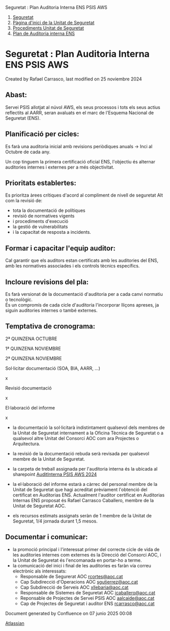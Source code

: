 Seguretat : Plan Auditoria Interna ENS PSIS AWS  

1.  [Seguretat](index.md)
2.  [Pàgina d'inici de la Unitat de Seguretat](15368362.md)
3.  [Procediments Unitat de Seguretat](Procediments-Unitat-de-Seguretat_81856210.md)
4.  [Plan de Auditoria interna ENS](Plan-de-Auditoria-interna-ENS_118554938.md)

Seguretat : Plan Auditoria Interna ENS PSIS AWS
===============================================

Created by Rafael Carrasco, last modified on 25 noviembre 2024

Abast:
------

Servei PSIS allotjat al núvol AWS, els seus processos i tots els seus actius reflectits al AARR, seran avaluats en el marc de l'Esquema Nacional de Seguretat (ENS).

Planificació per cicles:
------------------------

Es farà una auditoria inicial amb revisions periòdiques anuals → Inci al Octubre de cada any.

Un cop tinguem la primera certificació oficial ENS, l'objectiu és alternar auditories internes i externes per a més objectivitat.

Prioritats establertes:
-----------------------

Es prioritza àrees crítiques d'acord al compliment de nivell de seguretat Alt com la revisió de:

*   tota la documentació de polítiques
*   revisió de normatives vigents
*   i procediments d'execució
*   la gestió de vulnerabilitats
*   i la capacitat de resposta a incidents.

Formar i capacitar l'equip auditor:
-----------------------------------

Cal garantir que els auditors estan certificats amb les auditories del ENS, amb les normatives associades i els controls tècnics específics.

Incloure revisions del pla:
---------------------------

Es farà versionat de la documentació d'auditoria per a cada canvi normatiu o tecnològic.  
És un compromís de cada cicle d'auditoria l'incorporar lliçons apreses, ja siguin auditories internes o també externes.

Temptativa de cronograma:
-------------------------

  

2ª QUINZENA OCTUBRE

1ª QUINZENA NOVIEMBRE

2ª QUINZENA NOVIEMBRE

Sol·licitar documentació (SOA, BIA, AARR, ...)

x

  

  

Revisió documentació

  

x

  

El·laboració del informe

  

  

x

*   la documentació la sol·licitarà indistintament qualsevol dels membres de la Unitat de Seguretat internament a la Oficina Tècnica de Seguretat o a qualsevol altre Unitat del Consorci AOC com ara Projectes o Arquitectura.
*   la revisió de la documentació rebuda serà revisada per qualsevol membre de la Unitat de Seguretat.
*   la carpeta de treball assignada per l'auditoria interna és la ubicada al sharepoint [AuditInterna PSIS AWS 2024](https://llicenciesaoc.sharepoint.com/:f:/r/sites/CiberseguretatAOC/Documents%20compartits/General/AUDITORIES/Auditories%20Internes%20ENS/AuditInterna%20PSIS%20AWS%202024?csf=1&web=1&e=Vd5LAd)
*   la el·laboració del informe estarà a càrrec del personal membre de la Unitat de Seguretat que hagi acreditat prèviament l'obtenció del certificat en Auditorias ENS. Actualment l'auditor certificat en Auditorias Internas ENS proposat és Rafael Carrasco Caballero, membre de la Unitat de Seguretat AOC.

*   els recursos estimats assignats seràn de 1 membre de la Unitat de Seguretat, 1/4 jornada durant 1,5 mesos.

Documentar i comunicar:
-----------------------

*   la promoció principal i l'interessat primer del correcte cicle de vida de les auditories internes com externes és la Direcció del Consorci AOC, i la Unitat de Seguretat és l'encomanada en portar-ho a terme.
*   la comunicació del inici i final de les auditories es faràn vía correu electrònic als interessats:
    *   Responsable de Segurerat AOC [rcortes@aoc.cat](mailto:rcortes@aoc.cat) 
    *   Cap Subdirecció d'Operacions AOC [sgutierrez@aoc.cat](mailto:sgutierrez@aoc.cat) 
    *   Cap Subdirecció de Serveis AOC [xllebaria@aoc.cat](mailto:xllebaria@aoc.cat) 
    *   Responsable de Sistemes de Seguretat AOC [icaballero@aoc.cat](mailto:icaballero@aoc.cat) 
    *   Reponsable de Projectes de Servei PSIS AOC [aalcaide@aoc.cat](mailto:aalcaide@aoc.cat) 
    *   Cap de Projectes de Seguretat i auditor ENS [rcarrasco@aoc.cat](mailto:rcarrasco@aoc.cat) 

  

  

Document generated by Confluence on 07 junio 2025 00:08

[Atlassian](http://www.atlassian.com/)